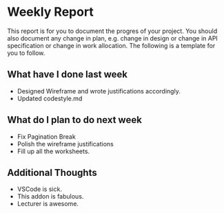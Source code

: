 # Weekly Report

This report is for you to document the progres of your project. You should also document any change in plan, e.g. change in design or change in API specification or change in work allocation. The following is a template for you to follow.

## What have I done last week

- Designed Wireframe and wrote justifications accordingly.
- Updated codestyle.md 

## What do I plan to do next week

-   Fix Pagination Break 
-   Polish the wireframe justifications 
-   Fill up all the worksheets.

## Additional Thoughts

-   VSCode is sick.
-   This addon is fabulous.
-   Lecturer is awesome.
